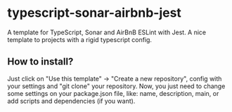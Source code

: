 # typescript-sonar-airbnb-jest
A template for TypeScript, Sonar and AirBnB ESLint with Jest. A nice template to projects with a rigid typescript config.

## How to install?
Just click on "Use this template" -> "Create a new repository", config with your settings and "git clone" your repository.
Now, you just need to change some settings on your package.json file, like: name, description, main, or add scripts and dependencies (if you want).
